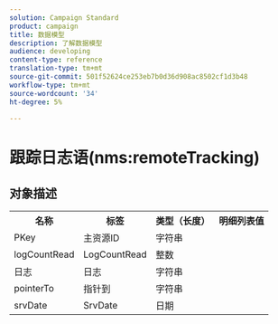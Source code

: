 ```yaml
---
solution: Campaign Standard
product: campaign
title: 数据模型
description: 了解数据模型
audience: developing
content-type: reference
translation-type: tm+mt
source-git-commit: 501f52624ce253eb7b0d36d908ac8502cf1d3b48
workflow-type: tm+mt
source-wordcount: '34'
ht-degree: 5%

---
```



# 跟踪日志语(nms:remoteTracking)

## 对象描述

<table>
               <tr>
                  <th>名称</th>
                  <th>标签</th>
                  <th>类型（长度）</th>
                  <th>明细列表值</th>
               </tr>
               <tr>
                  <td>PKey</td>
                  <td>主资源ID</td>
                  <td>字符串 </td>
                  <td> </td>
               </tr>
               <tr>
                  <td>logCountRead</td>
                  <td>LogCountRead</td>
                  <td>整数 </td>
                  <td> </td>
               </tr>
               <tr>
                  <td>日志</td>
                  <td>日志</td>
                  <td>字符串 </td>
                  <td> </td>
               </tr>
               <tr>
                  <td>pointerTo</td>
                  <td>指针到</td>
                  <td>字符串 </td>
                  <td> </td>
               </tr>
               <tr>
                  <td>srvDate</td>
                  <td>SrvDate</td>
                  <td>日期 </td>
                  <td> </td>
               </tr>
            </table>